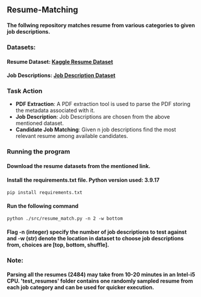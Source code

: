 ## Resume-Matching

#### The follwing repository matches resume from various categories to given job descriptions. 

### Datasets:
#### Resume Dataset: [Kaggle Resume Dataset]("https://www.kaggle.com/datasets/snehaanbhawal/resume-dataset")
#### Job Descriptions: [Job Description Dataset]("https://huggingface.co/datasets/jacob-hugging-face/job-descriptions/viewer/default/train?row=0")

### Task Action
* <strong>PDF Extraction</strong>: A PDF extraction tool is used to parse the PDF storing the metadata associated with it.
* <strong>Job Description</strong>: Job Descriptions are chosen from the above mentioned dataset.
* <strong>Candidate Job Matching</strong>: Given n job descriptions find the most relevant resume among available candidates.

### Running the program
#### Download the resume datasets from the mentioned link.
#### Install the requirements.txt file. Python version used: 3.9.17
```
pip install requirements.txt
```
#### Run the following command 
```
python ./src/resume_match.py -n 2 -w bottom
```
#### Flag -n (integer) specify the number of job descriptions to test against and -w (str) denote the location in dataset to choose job descriptions from, choices are [top, bottom, shuffle]. 


### Note:
#### Parsing all the resumes (2484) may take from 10-20 minutes in an Intel-i5 CPU. 'test_resumes' folder contains one randomly sampled resume from each job category and can be used for quicker execution. 
